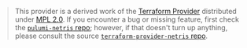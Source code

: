 > This provider is a derived work of the [Terraform Provider](https://github.com/terraform-providers/terraform-provider-netris)
> distributed under [MPL 2.0](https://www.mozilla.org/en-US/MPL/2.0/). If you encounter a bug or missing feature,
> first check the [`pulumi-netris` repo](/issues); however, if that doesn't turn up anything,
> please consult the source [`terraform-provider-netris` repo](https://github.com/terraform-providers/terraform-provider-netris/issues).
